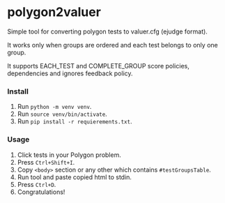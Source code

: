 # polygon2valuer
Simple tool for converting polygon tests to valuer.cfg (ejudge format). 

It works only when groups are ordered and each test belongs to only one group.

It supports EACH_TEST and COMPLETE_GROUP score policies, dependencies and ignores feedback policy.

### Install
1. Run ```python -m venv venv```.
2. Run ```source venv/bin/activate```.
3. Run ```pip install -r requierements.txt```.

### Usage

1. Click tests in your Polygon problem.
2. Press ```Ctrl+Shift+I```.
3. Copy ```<body>``` section or any other which contains ```#testGroupsTable```.
4. Run tool and paste copied html to stdin.
5. Press ```Ctrl+D```.
6. Congratulations!
